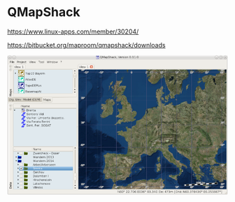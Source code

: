 # QMapShack

https://www.linux-apps.com/member/30204/

https://bitbucket.org/maproom/qmapshack/downloads

![alt tag](screenshot.png)
